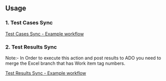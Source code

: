
## Usage

### 1. Test Cases Sync

[Test Cases Sync - Example workflow](https://github.com/tr/cicd_gh-actions-excel-ado-sync/blob/main/.github/workflows/excel-source.yml)

### 2. Test Results Sync

Note:- In Order to execute this action and post results to ADO you need to merge the Excel branch that has Work item tag numbers.

[Test Results Sync - Example workflow](https://github.com/tr/cicd_gh-actions-excel-ado-sync/blob/main/.github/workflows/playwright.yml)

